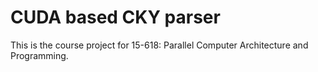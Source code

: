 # CUDA based CKY parser

This is the course project for 15-618: Parallel Computer Architecture and Programming.
